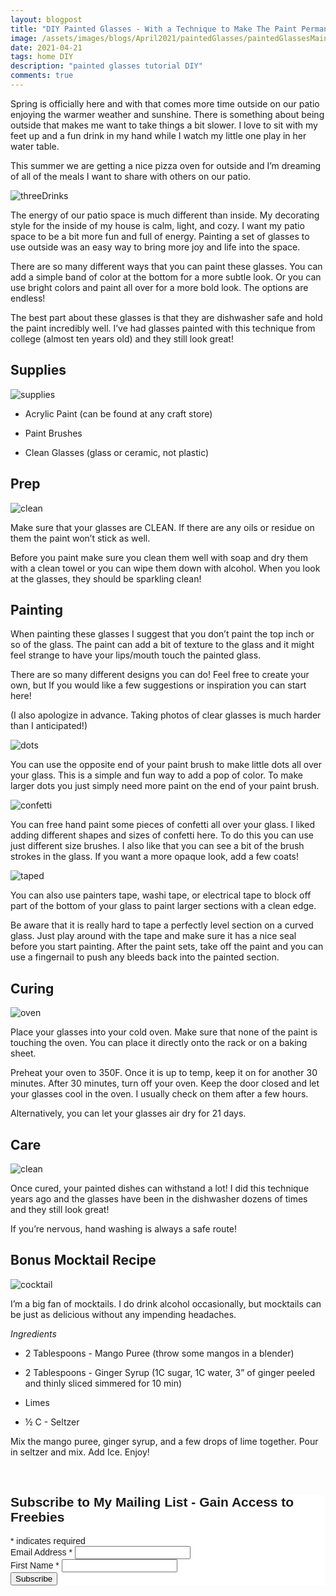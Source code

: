 ```yaml
---
layout: blogpost
title: "DIY Painted Glasses - With a Technique to Make The Paint Permanent"
image: /assets/images/blogs/April2021/paintedGlasses/paintedGlassesMain.jpg
date: 2021-04-21
tags: home DIY
description: "painted glasses tutorial DIY"
comments: true
---
```

Spring is officially here and with that comes more time outside on our patio enjoying the warmer weather and sunshine. There is something about being outside that makes me want to take things a bit slower. I love to sit with my feet up and a fun drink in my hand while I watch my little one play in her water table.

This summer we are getting a nice pizza oven for outside and I’m dreaming of all of the meals I want to share with others on our patio. 

![threeDrinks](/assets/images/blogs/April2021/paintedGlasses/threeDrinks.jpg)

The energy of our patio space is much different than inside. My decorating style for the inside of my house is calm, light, and cozy. I want my patio space to be a bit more fun and full of energy. Painting a set of glasses to use outside was an easy way to bring more joy and life into the space. 

There are so many different ways that you can paint these glasses. You can add a simple band of color at the bottom for a more subtle look. Or you can use bright colors and paint all over for a more bold look. The options are endless!

The best part about these glasses is that they are dishwasher safe and hold the paint incredibly well. I’ve had glasses painted with this technique from college (almost ten years old) and they still look great!

## Supplies

![supplies](/assets/images/blogs/April2021/paintedGlasses/supplies.jpg)

* Acrylic Paint (can be found at any craft store)

* Paint Brushes

* Clean Glasses (glass or ceramic, not plastic)

## Prep

![clean](/assets/images/blogs/April2021/paintedGlasses/clean.jpg)

Make sure that your glasses are CLEAN. If there are any oils or residue on them the paint won’t stick as well. 

Before you paint make sure you clean them well with soap and dry them with a clean towel or you can wipe them down with alcohol. When you look at the glasses, they should be sparkling clean!

## Painting

When painting these glasses I suggest that you don’t paint the top inch or so of the glass. The paint can add a bit of texture to the glass and it might feel strange to have your lips/mouth touch the painted glass.

There are so many different designs you can do! Feel free to create your own, but If you would like a few suggestions or inspiration you can start here!

(I also apologize in advance. Taking photos of clear glasses is much harder than I anticipated!)

![dots](/assets/images/blogs/April2021/paintedGlasses/dots.jpg)

You can use the opposite end of your paint brush to make little dots all over your glass. This is a simple and fun way to add a pop of color. To make larger dots you just simply need more paint on the end of your paint brush.

![confetti](/assets/images/blogs/April2021/paintedGlasses/confetti.jpg)

You can free hand paint some pieces of confetti all over your glass. I liked adding different shapes and sizes of confetti here. To do this you can use just different size brushes. I also like that you can see a bit of the brush strokes in the glass. If you want a more opaque look, add a few coats!

![taped](/assets/images/blogs/April2021/paintedGlasses/taped.jpg)

You can also use painters tape, washi tape, or electrical tape to block off part of the bottom of your glass to paint larger sections with a clean edge. 

Be aware that it is really hard to tape a perfectly level section on a curved glass. Just play around with the tape and make sure it has a nice seal before you start painting. After the paint sets, take off the paint and you can use a fingernail to push any bleeds back into the painted section.

## Curing

![oven](/assets/images/blogs/April2021/paintedGlasses/oven.jpg)

Place your glasses into your cold oven. Make sure that none of the paint is touching the oven. You can place it directly onto the rack or on a baking sheet.

Preheat your oven to 350F. Once it is up to temp, keep it on for another 30 minutes. After 30 minutes, turn off your oven. Keep the door closed and let your glasses cool in the oven. I usually check on them after a few hours.

Alternatively, you can let your glasses air dry for 21 days. 

## Care

![clean](/assets/images/blogs/April2021/paintedGlasses/clean.jpg)

Once cured, your painted dishes can withstand a lot! I did this technique years ago and the glasses have been in the dishwasher dozens of times and they still look great!

If you’re nervous, hand washing is always a safe route!

## Bonus Mocktail Recipe

![cocktail](/assets/images/blogs/April2021/paintedGlasses/cocktail.jpg)

I’m a big fan of mocktails. I do drink alcohol occasionally, but mocktails can be just as delicious without any impending headaches.

*Ingredients*

* 2 Tablespoons - Mango Puree (throw some mangos in a blender)

* 2 Tablespoons - Ginger Syrup (1C sugar, 1C water, 3” of ginger peeled and thinly sliced simmered for 10 min)

* Limes

* ½ C - Seltzer

Mix the mango puree, ginger syrup, and a few drops of lime together. Pour in seltzer and mix. Add Ice. Enjoy!




<br>

<!-- Begin Mailchimp Signup Form -->
<link href="//cdn-images.mailchimp.com/embedcode/classic-10_7.css" rel="stylesheet" type="text/css">
<style type="text/css">
    #mc_embed_signup{background:#fff; clear:left; font:14px Helvetica,Arial,sans-serif; }
    /* Add your own Mailchimp form style overrides in your site stylesheet or in this style block.
       We recommend moving this block and the preceding CSS link to the HEAD of your HTML file. */
</style>
<div id="mc_embed_signup">
<form action="https://Joyberrystudios.us1.list-manage.com/subscribe/post?u=eca5a397f2fb0d58dcb66315c&amp;id=99d28d5b5c" method="post" id="mc-embedded-subscribe-form" name="mc-embedded-subscribe-form" class="validate" target="_blank" novalidate>
    <div id="mc_embed_signup_scroll">
    <h2>Subscribe to My Mailing List - Gain Access to Freebies</h2>
<div class="indicates-required"><span class="asterisk">*</span> indicates required</div>
<div class="mc-field-group">
    <label for="mce-EMAIL">Email Address  <span class="asterisk">*</span>
</label>
    <input type="email" value="" name="EMAIL" class="required email" id="mce-EMAIL">
</div>
<div class="mc-field-group">
    <label for="mce-FNAME">First Name  <span class="asterisk">*</span>
</label>
    <input type="text" value="" name="FNAME" class="required" id="mce-FNAME">
</div>
    <div id="mce-responses" class="clear">
        <div class="response" id="mce-error-response" style="display:none"></div>
        <div class="response" id="mce-success-response" style="display:none"></div>
    </div>    <!-- real people should not fill this in and expect good things - do not remove this or risk form bot signups-->
    <div style="position: absolute; left: -5000px;" aria-hidden="true"><input type="text" name="b_eca5a397f2fb0d58dcb66315c_99d28d5b5c" tabindex="-1" value=""></div>
    <div class="clear"><input type="submit" value="Subscribe" name="subscribe" id="mc-embedded-subscribe" class="button"></div>
    </div>
</form>
</div>
<script type='text/javascript' src='//s3.amazonaws.com/downloads.mailchimp.com/js/mc-validate.js'></script><script type='text/javascript'>(function($) {window.fnames = new Array(); window.ftypes = new Array();fnames[0]='EMAIL';ftypes[0]='email';fnames[1]='FNAME';ftypes[1]='text';fnames[2]='LNAME';ftypes[2]='text';fnames[3]='ADDRESS';ftypes[3]='address';fnames[4]='PHONE';ftypes[4]='phone';fnames[5]='BIRTHDAY';ftypes[5]='birthday';fnames[6]='OPTIN';ftypes[6]='text';}(jQuery));var $mcj = jQuery.noConflict(true);</script>
<!--End mc_embed_signup-->

<br>
<br>
